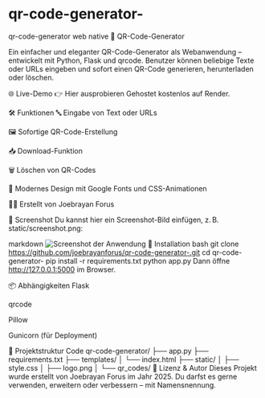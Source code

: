 # qr-code-generator-
qr-code-generator web native
📱 QR-Code-Generator

Ein einfacher und eleganter QR-Code-Generator als Webanwendung – entwickelt mit Python, Flask und qrcode. Benutzer können beliebige Texte oder URLs eingeben und sofort einen QR-Code generieren, herunterladen oder löschen.

🌐 Live-Demo
👉 Hier ausprobieren Gehostet kostenlos auf Render.

🛠️ Funktionen
🔤 Eingabe von Text oder URLs

🖼️ Sofortige QR-Code-Erstellung

📥 Download-Funktion

🗑️ Löschen von QR-Codes

🎨 Modernes Design mit Google Fonts und CSS-Animationen

🧑‍💻 Erstellt von Joebrayan Forus

📸 Screenshot
Du kannst hier ein Screenshot-Bild einfügen, z. B. static/screenshot.png:

markdown
![Screenshot der Anwendung](https://www.bing.com/ck/a?!&&p=a870fd600e3608778b9a8a383d638b0aa1df434e2a2741b5d3622115b51f611dJmltdHM9MTc1ODE1MzYwMA&ptn=3&ver=2&hsh=4&fclid=313f7d7a-29f7-6025-0b1b-6b5e2894612c&u=a1L2ltYWdlcy9zZWFyY2g_cT1xcmNvZGUlMjBpbWFnZSZGT1JNPUlRRlJCQSZpZD05RjI0QTg4Q0Y4Q0E5NjExMUM2NDUyOTg1NTNCRDI0OTNBM0E0MUM1)
🚀 Installation
bash
git clone https://github.com/joebrayanforus/qr-code-generator-.git
cd qr-code-generator-
pip install -r requirements.txt
python app.py
Dann öffne http://127.0.0.1:5000 im Browser.

📦 Abhängigkeiten
Flask

qrcode

Pillow

Gunicorn (für Deployment)

📁 Projektstruktur
Code
qr-code-generator/
├── app.py
├── requirements.txt
├── templates/
│   └── index.html
├── static/
│   ├── style.css
│   ├── logo.png
│   └── qr_codes/
📣 Lizenz & Autor
Dieses Projekt wurde erstellt von Joebrayan Forus im Jahr 2025. Du darfst es gerne verwenden, erweitern oder verbessern – mit Namensnennung.
